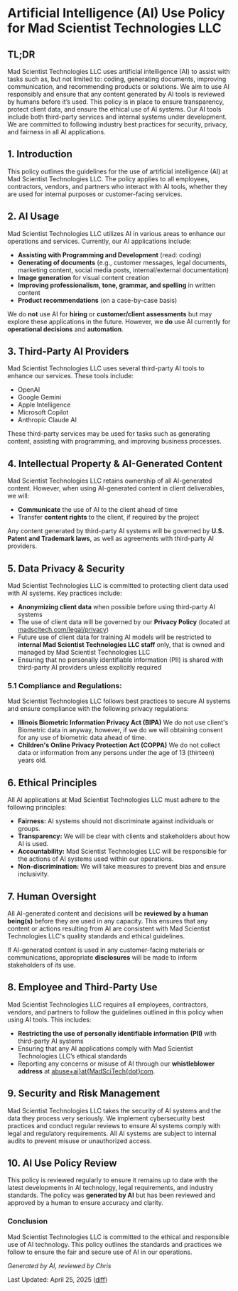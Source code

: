 # Artificial Intelligence (AI) Use Policy for Mad Scientist Technologies LLC

## TL;DR

Mad Scientist Technologies LLC uses artificial intelligence (AI) to assist with tasks such as, but not limited to: coding, generating documents, improving communication, and recommending products or solutions. We aim to use AI responsibly and ensure that any content generated by AI tools is reviewed by humans before it’s used. This policy is in place to ensure transparency, protect client data, and ensure the ethical use of AI systems. Our AI tools include both third-party services and internal systems under development. We are committed to following industry best practices for security, privacy, and fairness in all AI applications.

## 1. Introduction

This policy outlines the guidelines for the use of artificial intelligence (AI) at Mad Scientist Technologies LLC. The policy applies to all employees, contractors, vendors, and partners who interact with AI tools, whether they are used for internal purposes or customer-facing services.

## 2. AI Usage

Mad Scientist Technologies LLC utilizes AI in various areas to enhance our operations and services. Currently, our AI applications include:

- **Assisting with Programming and Development** (read: coding)
- **Generating of documents** (e.g., customer messages, legal documents, marketing content, social media posts, internal/external documentation)  
- **Image generation** for visual content creation  
- **Improving professionalism, tone, grammar, and spelling** in written content  
- **Product recommendations** (on a case-by-case basis)

We do **not** use AI for **hiring** or **customer/client assessments** but may explore these applications in the future. However, we **do** use AI currently for **operational decisions** and **automation**.


## 3. Third-Party AI Providers

Mad Scientist Technologies LLC uses several third-party AI tools to enhance our services. These tools include:

- OpenAI
- Google Gemini
- Apple Intelligence
- Microsoft Copilot
- Anthropic Claude AI

These third-party services may be used for tasks such as generating content, assisting with programming, and improving business processes.


## 4. Intellectual Property & AI-Generated Content

Mad Scientist Technologies LLC retains ownership of all AI-generated content. However, when using AI-generated content in client deliverables, we will:

- **Communicate** the use of AI to the client ahead of time  
- Transfer **content rights** to the client, if required by the project

Any content generated by third-party AI systems will be governed by **U.S. Patent and Trademark laws**, as well as agreements with third-party AI providers.


## 5. Data Privacy & Security

Mad Scientist Technologies LLC is committed to protecting client data used with AI systems. Key practices include:

- **Anonymizing client data** when possible before using third-party AI systems  
- The use of client data will be governed by our **Privacy Policy** (located at [madscitech.com/legal/privacy](https://madscitech.com/legal/privacy))  
- Future use of client data for training AI models will be restricted to **internal Mad Scientist Technologies LLC staff** only, that is owned and managed by Mad Scientist Technologies LLC  
- Ensuring that no personally identifiable information (PII) is shared with third-party AI providers unless explicitly required


### 5.1 Compliance and Regulations:

Mad Scientist Technologies LLC follows best practices to secure AI systems and ensure compliance with the following privacy regulations: 

- **Illinois Biometric Information Privacy Act (BIPA)**
  We do not use client's Biometric data in anyway, however, if we do we will obtaining consent for any use of biometric data ahead of time.
- **Children's Online Privacy Protection Act (COPPA)**
  We do not collect data or information from any persons under the age of 13 (thirteen) years old.


## 6. Ethical Principles

All AI applications at Mad Scientist Technologies LLC must adhere to the following principles:

- **Fairness:** AI systems should not discriminate against individuals or groups.  
- **Transparency:** We will be clear with clients and stakeholders about how AI is used.  
- **Accountability:** Mad Scientist Technologies LLC will be responsible for the actions of AI systems used within our operations.  
- **Non-discrimination:** We will take measures to prevent bias and ensure inclusivity.


## 7. Human Oversight

All AI-generated content and decisions will be **reviewed by a human being(s)** before they are used in any capacity. This ensures that any content or actions resulting from AI are consistent with Mad Scientist Technologies LLC's quality standards and ethical guidelines.

If AI-generated content is used in any customer-facing materials or communications, appropriate **disclosures** will be made to inform stakeholders of its use.


## 8. Employee and Third-Party Use

Mad Scientist Technologies LLC requires all employees, contractors, vendors, and partners to follow the guidelines outlined in this policy when using AI tools. This includes:

- **Restricting the use of personally identifiable information (PII)** with third-party AI systems  
- Ensuring that any AI applications comply with Mad Scientist Technologies LLC’s ethical standards  
- Reporting any concerns or misuse of AI through our **whistleblower address** at [abuse+ai}at{MadSciTech{dot}com](mailto:abuse+ai@madscitech.com?subject=AI%20Abuse%20Whistleblower).


## 9. Security and Risk Management

Mad Scientist Technologies LLC takes the security of AI systems and the data they process very seriously. We implement cybersecurity best practices and conduct regular reviews to ensure AI systems comply with legal and regulatory requirements. All AI systems are subject to internal audits to prevent misuse or unauthorized access.

## 10. AI Use Policy Review

This policy is reviewed regularly to ensure it remains up to date with the latest developments in AI technology, legal requirements, and industry standards. The policy was **generated by AI** but has been reviewed and approved by a human to ensure accuracy and clarity.


### Conclusion

Mad Scientist Technologies LLC is committed to the ethical and responsible use of AI technology. This policy outlines the standards and practices we follow to ensure the fair and secure use of AI in our operations.

_Generated by AI, reviewed by Chris_

Last Updated: April 25, 2025 ([diff](https://github.com/MadSciTech/legal-agreements/commits/master/ai-policy.md))